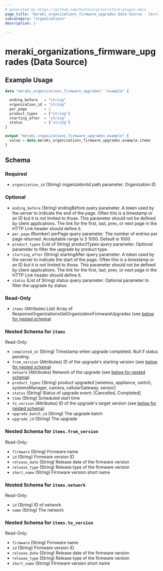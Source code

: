 ```yaml
---
# generated by https://github.com/hashicorp/terraform-plugin-docs
page_title: "meraki_organizations_firmware_upgrades Data Source - terraform-provider-meraki"
subcategory: "organizations"
description: |-
  
---
```


# meraki_organizations_firmware_upgrades (Data Source)



## Example Usage

```terraform
data "meraki_organizations_firmware_upgrades" "example" {

  ending_before   = "string"
  organization_id = "string"
  per_page        = 1
  product_types   = ["string"]
  starting_after  = "string"
  status          = ["string"]
}

output "meraki_organizations_firmware_upgrades_example" {
  value = data.meraki_organizations_firmware_upgrades.example.items
}
```

<!-- schema generated by tfplugindocs -->
## Schema

### Required

- `organization_id` (String) organizationId path parameter. Organization ID

### Optional

- `ending_before` (String) endingBefore query parameter. A token used by the server to indicate the end of the page. Often this is a timestamp or an ID but it is not limited to those. This parameter should not be defined by client applications. The link for the first, last, prev, or next page in the HTTP Link header should define it.
- `per_page` (Number) perPage query parameter. The number of entries per page returned. Acceptable range is 3 1000. Default is 1000.
- `product_types` (List of String) productTypes query parameter. Optional parameter to filter the upgrade by product type.
- `starting_after` (String) startingAfter query parameter. A token used by the server to indicate the start of the page. Often this is a timestamp or an ID but it is not limited to those. This parameter should not be defined by client applications. The link for the first, last, prev, or next page in the HTTP Link header should define it.
- `status` (List of String) status query parameter. Optional parameter to filter the upgrade by status.

### Read-Only

- `items` (Attributes List) Array of ResponseOrganizationsGetOrganizationFirmwareUpgrades (see [below for nested schema](#nestedatt--items))

<a id="nestedatt--items"></a>
### Nested Schema for `items`

Read-Only:

- `completed_at` (String) Timestamp when upgrade completed. Null if status pending.
- `from_version` (Attributes) ID of the upgrade's starting version (see [below for nested schema](#nestedatt--items--from_version))
- `network` (Attributes) Network of the upgrade (see [below for nested schema](#nestedatt--items--network))
- `product_types` (String) product upgraded [wireless, appliance, switch, systemsManager, camera, cellularGateway, sensor]
- `status` (String) Status of upgrade event: [Cancelled, Completed]
- `time` (String) Scheduled start time
- `to_version` (Attributes) ID of the upgrade's target version (see [below for nested schema](#nestedatt--items--to_version))
- `upgrade_batch_id` (String) The upgrade batch
- `upgrade_id` (String) The upgrade

<a id="nestedatt--items--from_version"></a>
### Nested Schema for `items.from_version`

Read-Only:

- `firmware` (String) Firmware name
- `id` (String) Firmware version ID
- `release_date` (String) Release date of the firmware version
- `release_type` (String) Release type of the firmware version
- `short_name` (String) Firmware version short name


<a id="nestedatt--items--network"></a>
### Nested Schema for `items.network`

Read-Only:

- `id` (String) ID of network
- `name` (String) The network


<a id="nestedatt--items--to_version"></a>
### Nested Schema for `items.to_version`

Read-Only:

- `firmware` (String) Firmware name
- `id` (String) Firmware version ID
- `release_date` (String) Release date of the firmware version
- `release_type` (String) Release type of the firmware version
- `short_name` (String) Firmware version short name

